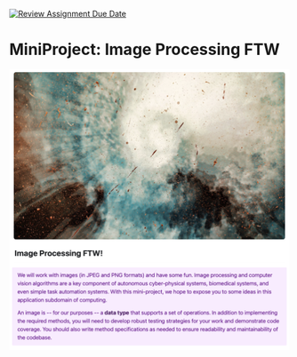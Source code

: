 [![Review Assignment Due Date](https://classroom.github.com/assets/deadline-readme-button-22041afd0340ce965d47ae6ef1cefeee28c7c493a6346c4f15d667ab976d596c.svg)](https://classroom.github.com/a/dS7z8uAn)
# MiniProject: Image Processing FTW

 [![Miniproject Description](img/Cover-MP-ImageProcessing.png)](https://ubc-ece.craft.me/mp-ImageProcessing)